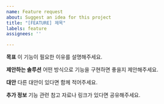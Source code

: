 ```yaml
---
name: Feature request
about: Suggest an idea for this project
title: "[FEATURE] 제목"
labels: feature
assignees: ''

---
```


**목표**
이 기능이 필요한 이유를 설명해주세요.

**제안하는 솔루션**
어떤 방식으로 기능을 구현하면 좋을지 제안해주세요.

**대안**
다른 대안이 있다면 함께 적어주세요.

**추가 정보**
기능 관련 참고 자료나 링크가 있다면 공유해주세요.
